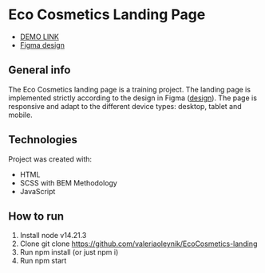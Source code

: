 # Eco Cosmetics Landing Page

- [DEMO LINK](https://valeriaoleynik.github.io/EcoCosmetics-landing/)
- [Figma design](https://www.figma.com/design/Fz588JKGuPS2Bk21De4KE5/Brand-of-eco-cosmetics-_FE-students?node-id=21779-2&t=OasK4QkHnvghjWLS-0)

## General info
The Eco Cosmetics landing page is a training project. The landing page is implemented strictly according to the design in Figma ([design](https://www.figma.com/design/Fz588JKGuPS2Bk21De4KE5/Brand-of-eco-cosmetics-_FE-students?node-id=21779-2&t=OasK4QkHnvghjWLS-0)).
The page is responsive and adapt to the different device types: desktop, tablet and mobile.

## Technologies
Project was created with:

+ HTML
+ SCSS with BEM Methodology
+ JavaScript

## How to run
1. Install node v14.21.3
2. Clone git clone https://github.com/valeriaoleynik/EcoCosmetics-landing
3. Run npm install (or just npm i)
4. Run npm start


